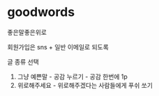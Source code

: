 # goodwords
좋은말좋은위로


회원가입은 sns + 일반 이메일로 되도록

글 종류 선택
1. 그냥 예쁜말 - 공감 누르기 - 공감 한번에 1p
2. 위로해주세요 - 위로해주겠다는 사람들에게 푸쉬 쏘기
